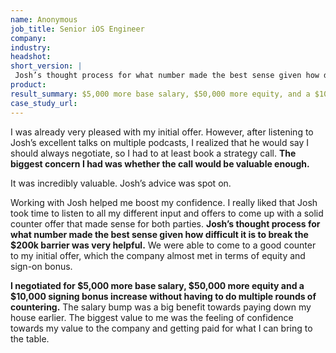 ```yaml
---
name: Anonymous
job_title: Senior iOS Engineer
company: 
industry: 
headshot: 
short_version: |
 Josh’s thought process for what number made the best sense given how difficult it is to break the $200k barrier was very helpful. I negotiated for $5,000 more base salary, $50,000 more equity and a $10,000 signing bonus increase without having to do multiple rounds of countering.
product: 
result_summary: $5,000 more base salary, $50,000 more equity, and a $10,000 signing bonus increase.
case_study_url: 
---
```


I was already very pleased with my initial offer. However, after listening to Josh’s excellent talks on multiple podcasts, I realized that he would say I should always negotiate, so I had to at least book a strategy call. **The biggest concern I had was whether the call would be valuable enough.**

It was incredibly valuable. Josh’s advice was spot on.

Working with Josh helped me boost my confidence. I really liked that Josh took time to listen to all my different input and offers to come up with a solid counter offer that made sense for both parties. **Josh’s thought process for what number made the best sense given how difficult it is to break the $200k barrier was very helpful.** We were able to come to a good counter to my initial offer, which the company almost met in terms of equity and sign-on bonus.

**I negotiated for $5,000 more base salary, $50,000 more equity and a $10,000 signing bonus increase without having to do multiple rounds of countering.** The salary bump was a big benefit towards paying down my house earlier. The biggest value to me was the feeling of confidence towards my value to the company and getting paid for what I can bring to the table.